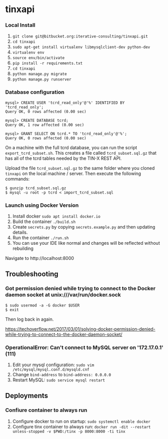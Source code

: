 # tinxapi

### Local Install
1. `git clone git@bitbucket.org:iterative-consulting/tinxapi.git`
2. `cd tinxapi`
3. `sudo apt-get install virtualenv libmysqlclient-dev python-dev`
4. `virtualenv env`
5. `source env/bin/activate`
6. `pip install -r requirements.txt`
7. `cd tinxapi`
8. `python manage.py migrate`
9. `python manage.py runserver`

### Database configuration

```
mysql> CREATE USER 'tcrd_read_only'@'%' IDENTIFIED BY 'tcrd_read_only';
Query OK, 0 rows affected (0.00 sec)

mysql> CREATE DATABASE tcrd;
Query OK, 1 row affected (0.00 sec)

mysql> GRANT SELECT ON tcrd.* TO 'tcrd_read_only'@'%';
Query OK, 0 rows affected (0.00 sec)

```

On a machine with the full tcrd database, you can run the script `export_tcrd_subset.sh`. This creates a file called `tcrd_subset.sql.gz` that has all of the tcrd tables needed by the TIN-X REST API.

Upload the file `tcrd_subset.sql.gz` to the same folder where you cloned `tinxapi` on the local machine / server. Then execute the following commands: 

```
$ gunzip tcrd_subset.sql.gz
$ mysql -u root -p tcrd < import_tcrd_subset.sql
```

### Launch using Docker Version

1. Install docker `sudo apt install docker.io`
2. Build the container `./build.sh`
3. Create `secrets.py` by copying `secrets.example.py` and then updating details.
4. Run the container `./run.sh`
5. You can use your IDE like normal and changes will be reflected without rebuilding


Navigate to http://localhost:8000



## Troubleshooting

### Got permission denied while trying to connect to the Docker daemon socket at unix:///var/run/docker.sock

```
$ sudo usermod -a -G docker $USER
$ exit
```

Then log back in again.


https://techoverflow.net/2017/03/01/solving-docker-permission-denied-while-trying-to-connect-to-the-docker-daemon-socket/


### OperationalError: Can't connect to MySQL server on '172.17.0.1' (111)

1. Edit your mysql configuration: `sudo vim /etc/mysql/mysql.conf.d/mysqld.cnf`
2. Change `bind-address` to `bind-address: 0.0.0.0`
3. Restart MySQL: `sudo service mysql restart`


## Deployments

### Confiure container to always run

1. Configure docker to run on startup: `sudo systemctl enable docker`
2. Configure tinx container to always run: `docker run -dit --restart unless-stopped -v $PWD:/tinx -p 8000:8000 -ti tinx`


